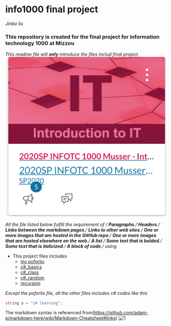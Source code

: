 # info1000 final project

*Jinbo liu*

### This repository is created for the final project for information technology 1000 at Mizzou

*This readme file will **only** introduce the files includ final project.* 
![1000](https://github.com/Dokidok1/new1000/blob/master/images/1000.png)


*All the file listed below fulfill the requirement of /
**Paragraphs**./ 
**Headers**./ 
**Links between the markdown pages**./ 
**Links to other web sites**./ 
**One or more images that are hosted in the GitHub repo**./ 
**One or more images that are hosted elsewhere on the web**./ 
**A list**./ 
**Some text that is bolded**./ 
**Some text that is italicized**./ 
**A block of code**./ 
using*


* This project files includes
  * [my poforlio](https://github.com/Dokidok1/new1000/blob/master/md_files/me.md)
  * [c#_basics](https://github.com/Dokidok1/new1000/blob/master/md_files/c%23_basic.md)
  * [c#_class](https://github.com/Dokidok1/new1000/blob/master/md_files/c%23_class.md)
  * [c#_random](https://github.com/Dokidok1/new1000/blob/master/md_files/c%23_random.md)
  * [recursion](https://github.com/Dokidok1/new1000/blob/master/md_files/recursion.md)

*Except the poforlio file, all the other files includes c# codes like this*
```c#
string s = "c# learning";

```





The markdown syntax is referenced from(https://github.com/adam-p/markdown-here/wiki/Markdown-Cheatsheet#links)
![1](https://code-maze.com/wp-content/uploads/2020/01/Code-Maze-Logo-White-Text-Transparent-HRez-Full.png)

